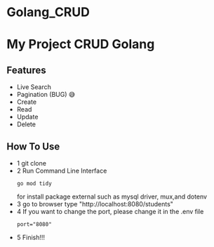 # Golang_CRUD
# My Project CRUD Golang

## Features
 - Live Search
 - Pagination (BUG) 😅
 - Create
 - Read
 - Update
 - Delete


## How To Use

- 1
      git clone 
- 2 
    Run Command Line Interface 
    ```
    go mod tidy
    ```
    for install package external such as mysql driver, mux,and dotenv
- 3
    go to browser type "http://localhost:8080/students"
- 4 
If you want to change the port, please change it in the .env file
    ```
    port="8080"
    ```
- 5 Finish!!!

